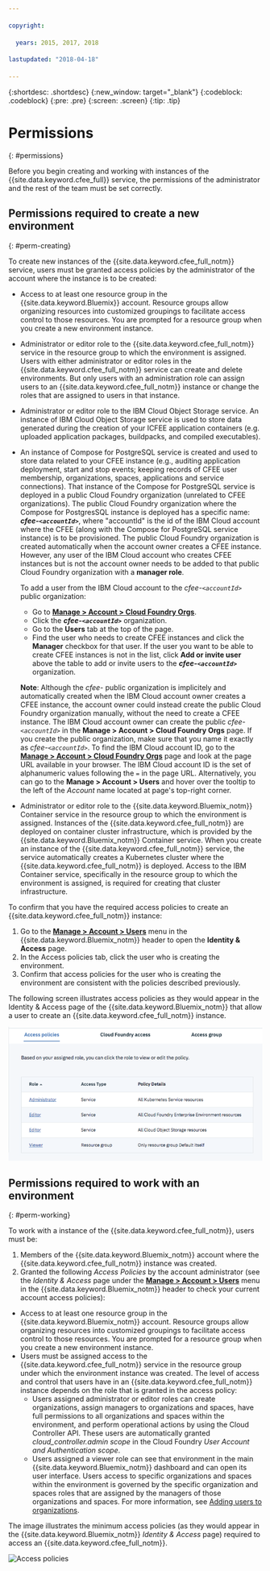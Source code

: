 ```yaml
---

copyright:

  years: 2015, 2017, 2018

lastupdated: "2018-04-18"

---
```


{:shortdesc: .shortdesc}
{:new_window: target="_blank"}
{:codeblock: .codeblock}
{:pre: .pre}
{:screen: .screen}
{:tip: .tip}

# Permissions
{: #permissions}

Before you begin creating and working with instances of the {{site.data.keyword.cfee_full}} service, the permissions of the administrator and the rest of the team must be set correctly.

## Permissions required to create a new environment
{: #perm-creating}

To create new instances of the {{site.data.keyword.cfee_full_notm}} service, users must be granted access policies by the administrator of the account where the instance is to be created:

* Access to at least one resource group in the {{site.data.keyword.Bluemix}} account. Resource groups allow organizing resources into customized groupings to facilitate access control to those resources. You are prompted for a resource group when you create a new environment instance.

* Administrator or editor role to the {{site.data.keyword.cfee_full_notm}} service in the resource group to which the environment is assigned. Users with either administrator or editor roles in the {{site.data.keyword.cfee_full_notm}} service can create and delete environments. But only users with an administration role can assign users to an {{site.data.keyword.cfee_full_notm}} instance or change the roles that are assigned to users in that instance.

* Administrator or editor role to the IBM Cloud Object Storage service.  An instance of IBM Cloud Object Storage service is used to store data generated during the creation of your ICFEE application containers (e.g. uploaded application packages, buildpacks, and compiled executables).

* An instance of Compose for PostgreSQL service is created and used to store data related to your CFEE instance (e.g., auditing application deployment, start and stop events; keeping records of CFEE user membership, organizations, spaces, applications and service connections).  That instance of the Compose for PostgreSQL service is deployed in a public Cloud Foundry organization (unrelated to CFEE organizations). The public Cloud Foundry organization where the Compose for PostgresSQL instance is deployed has a specific name: **_cfee-`<accountId>`_**, where "accountId" is the id of the IBM Cloud account where the CFEE (along with the Compose for PostgreSQL service instance) is to be provisioned.  The public Cloud Foundry organization is created automatically when the account owner creates a CFEE instance.  However, any user of the IBM Cloud account who creates CFEE instances but is not the account owner needs to be added to that public Cloud Foundry organization with a **manager role**.   

   To add a user from the IBM Cloud account to the _cfee-`<accountId>`_ public organization:
    * Go to [**Manage > Account > Cloud Foundry Orgs**](https://console.bluemix.net/account/organizations).
    * Click the **_cfee-`<accountId>`_** organization.
    * Go to the **Users** tab at the top of the page.
    * Find the user who needs to create CFEE instances and click the **Manager** checkbox for that user. If the user you want to be able to create CFEE instances is not in the list, click **Add or invite user** above the table to add or invite users to the **_cfee-`<accountId>`_** organization.

   **Note**: Although the _cfee-<accountId>_ public organization is implicitely and automatically created when the IBM Cloud account owner creates a CFEE instance, the account owner could instead create the public Cloud Foundry organization manually, without the need to create a CFEE instance. The IBM Cloud account owner can create the public _cfee-`<accountId>`_ in the **Manage > Account > Cloud Foundry Orgs** page. If you create the public organization, make sure that you name it exactly as _cfee-`<accountId>`_. To  find the IBM Cloud account ID, go to the [**Manage > Account > Cloud Foundry Orgs**](https://console.bluemix.net/account/organizations) page and look at the page URL available in your browser.  The IBM Cloud account ID is the set of alphanumeric values following the `=` in the page URL. Alternatively, you can go to the __Manage > Account > Users__ and hover over the tooltip to the left of the _Account_ name located at page's top-right corner.
   
* Administrator or editor role to the {{site.data.keyword.Bluemix_notm}} Container service in the resource group to which the environment is assigned. Instances of the {{site.data.keyword.cfee_full_notm}} are deployed on container cluster infrastructure, which is provided by the {{site.data.keyword.Bluemix_notm}} Container service. When you create an instance of the {{site.data.keyword.cfee_full_notm}} service, the service automatically creates a Kubernetes cluster where the {{site.data.keyword.cfee_full_notm}} is deployed. Access to the IBM Container service, specifically in the resource group to which the environment is assigned, is required for creating that cluster infrastructure.

To confirm that you have the required access policies to create an {{site.data.keyword.cfee_full_notm}} instance:
1. Go to the [**Manage > Account > Users**](https://console.bluemix.net/iam/#/users) menu in the {{site.data.keyword.Bluemix_notm}} header to open the **Identity & Access** page.
2. In the Access policies tab, click the user who is creating the environment.
3. Confirm that access policies for the user who is creating the environment are consistent with the policies described previously.

The following screen illustrates access policies as they would appear in the Identity & Access page of the {{site.data.keyword.Bluemix_notm}} that allow a user to create an {{site.data.keyword.cfee_full_notm}} instance.

![Access policies](img/AccessPolicies_Creator.png)

## Permissions required to work with an environment
{: #perm-working}

To work with a instance of the {{site.data.keyword.cfee_full_notm}}, users must be:
1. Members of the {{site.data.keyword.Bluemix_notm}} account where the {{site.data.keyword.cfee_full_notm}} instance was created.
2. Granted the following _Access Policies_ by the account administrator (see the _Identity & Access_ page under the [**Manage > Account > Users**](https://console.bluemix.net/iam/#/users) menu in the {{site.data.keyword.Bluemix_notm}} header to check your current account access policies):
  - Access to at least one resource group in the {{site.data.keyword.Bluemix_notm}} account. Resource groups allow organizing resources into customized groupings to facilitate access control to those resources. You are prompted for a resource group when you create a new environment instance.
  - Users must be assigned access to the {{site.data.keyword.cfee_full_notm}} service in the resource group under which the environment instance was created. The level of access and control that users have in an {{site.data.keyword.cfee_full_notm}} instance depends on the role that is granted in the access policy:
     - Users assigned administrator or editor roles can create organizations, assign managers to organizations and spaces, have full permissions to all organizations and spaces within the environment, and perform operational actions by using the Cloud Controller API. These users are automatically granted _cloud_controller.admin scope_ in the Cloud Foundry _User Account and Authentication scope_.
     - Users assigned a viewer role can see that environment in the main {{site.data.keyword.Bluemix_notm}} dashboard and can open its user interface. Users access to specific organizations and spaces within the environment is governed by the specific organization and spaces roles that are assigned by the managers of those organizations and spaces. For more information, see [Adding users to organizations](add-users.html).

The image illustrates the minimum access policies (as they would appear in the {{site.data.keyword.Bluemix_notm}} _Identity & Access_ page) required to access an {{site.data.keyword.cfee_full_notm}}.

![Access policies](img/AccessPolicies_User.png)

